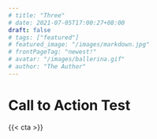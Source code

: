 ```yaml
---
# title: "Three"
# date: 2021-07-05T17:00:27+08:00
draft: false
# tags: ["featured"]
# featured_image: "/images/markdown.jpg"
# frontPageTag: "newest!"
# avatar: "/images/ballerina.gif"
# author: "The Author"
---
```


# Call to Action Test

{{< cta >}}
